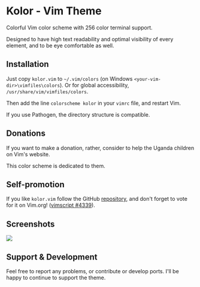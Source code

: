Kolor - Vim Theme
=================

Colorful Vim color scheme with 256 color terminal support.

Designed to have high text readability and optimal visibility of every element, and to be eye comfortable as well.

## Installation

Just copy `kolor.vim` to `~/.vim/colors` (on Windows `<your-vim-dir>\vimfiles\colors`). Or for global accessibility, `/usr/share/vim/vimfiles/colors`.

Then add the line `colorscheme kolor` in your `vimrc` file, and restart Vim.

If you use Pathogen, the directory structure is compatible.

## Donations

If you want to make a donation, rather, consider to help the Uganda children on Vim's website.

This color scheme is dedicated to them.

## Self-promotion

If you like `kolor.vim` follow the GitHub [repository][repository], and don't forget to vote for it on Vim.org! ([vimscript #4339][script]).

## Screenshots

![][screenshot]

[script]: http://www.vim.org/scripts/script.php?script_id=4339
[repository]: https://github.com/zeis/vim-kolor
[screenshot]: https://lh5.googleusercontent.com/-z7CGCLXhTNQ/UM-4XPy52fI/AAAAAAAAAHo/iCFTSqaoapA/s852/kolor-screenshot.jpg

## Support & Development

Feel free to report any problems, or contribute or develop ports. I'll be happy to continue to support the theme.
